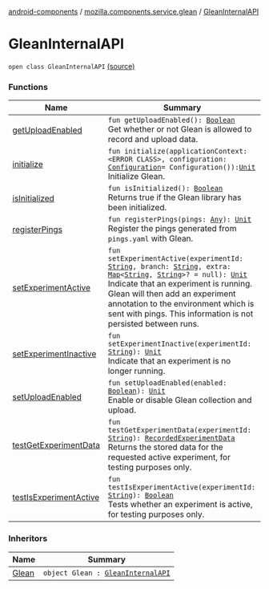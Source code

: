 [android-components](../../index.md) / [mozilla.components.service.glean](../index.md) / [GleanInternalAPI](./index.md)

# GleanInternalAPI

`open class GleanInternalAPI` [(source)](https://github.com/mozilla-mobile/android-components/blob/master/components/service/glean/src/main/java/mozilla/components/service/glean/Glean.kt#L42)

### Functions

| Name | Summary |
|---|---|
| [getUploadEnabled](get-upload-enabled.md) | `fun getUploadEnabled(): `[`Boolean`](https://kotlinlang.org/api/latest/jvm/stdlib/kotlin/-boolean/index.html)<br>Get whether or not Glean is allowed to record and upload data. |
| [initialize](initialize.md) | `fun initialize(applicationContext: <ERROR CLASS>, configuration: `[`Configuration`](../../mozilla.components.service.glean.config/-configuration/index.md)` = Configuration()): `[`Unit`](https://kotlinlang.org/api/latest/jvm/stdlib/kotlin/-unit/index.html)<br>Initialize Glean. |
| [isInitialized](is-initialized.md) | `fun isInitialized(): `[`Boolean`](https://kotlinlang.org/api/latest/jvm/stdlib/kotlin/-boolean/index.html)<br>Returns true if the Glean library has been initialized. |
| [registerPings](register-pings.md) | `fun registerPings(pings: `[`Any`](https://kotlinlang.org/api/latest/jvm/stdlib/kotlin/-any/index.html)`): `[`Unit`](https://kotlinlang.org/api/latest/jvm/stdlib/kotlin/-unit/index.html)<br>Register the pings generated from `pings.yaml` with Glean. |
| [setExperimentActive](set-experiment-active.md) | `fun setExperimentActive(experimentId: `[`String`](https://kotlinlang.org/api/latest/jvm/stdlib/kotlin/-string/index.html)`, branch: `[`String`](https://kotlinlang.org/api/latest/jvm/stdlib/kotlin/-string/index.html)`, extra: `[`Map`](https://kotlinlang.org/api/latest/jvm/stdlib/kotlin.collections/-map/index.html)`<`[`String`](https://kotlinlang.org/api/latest/jvm/stdlib/kotlin/-string/index.html)`, `[`String`](https://kotlinlang.org/api/latest/jvm/stdlib/kotlin/-string/index.html)`>? = null): `[`Unit`](https://kotlinlang.org/api/latest/jvm/stdlib/kotlin/-unit/index.html)<br>Indicate that an experiment is running. Glean will then add an experiment annotation to the environment which is sent with pings. This information is not persisted between runs. |
| [setExperimentInactive](set-experiment-inactive.md) | `fun setExperimentInactive(experimentId: `[`String`](https://kotlinlang.org/api/latest/jvm/stdlib/kotlin/-string/index.html)`): `[`Unit`](https://kotlinlang.org/api/latest/jvm/stdlib/kotlin/-unit/index.html)<br>Indicate that an experiment is no longer running. |
| [setUploadEnabled](set-upload-enabled.md) | `fun setUploadEnabled(enabled: `[`Boolean`](https://kotlinlang.org/api/latest/jvm/stdlib/kotlin/-boolean/index.html)`): `[`Unit`](https://kotlinlang.org/api/latest/jvm/stdlib/kotlin/-unit/index.html)<br>Enable or disable Glean collection and upload. |
| [testGetExperimentData](test-get-experiment-data.md) | `fun testGetExperimentData(experimentId: `[`String`](https://kotlinlang.org/api/latest/jvm/stdlib/kotlin/-string/index.html)`): `[`RecordedExperimentData`](../../mozilla.components.service.glean.storages/-recorded-experiment-data/index.md)<br>Returns the stored data for the requested active experiment, for testing purposes only. |
| [testIsExperimentActive](test-is-experiment-active.md) | `fun testIsExperimentActive(experimentId: `[`String`](https://kotlinlang.org/api/latest/jvm/stdlib/kotlin/-string/index.html)`): `[`Boolean`](https://kotlinlang.org/api/latest/jvm/stdlib/kotlin/-boolean/index.html)<br>Tests whether an experiment is active, for testing purposes only. |

### Inheritors

| Name | Summary |
|---|---|
| [Glean](../-glean.md) | `object Glean : `[`GleanInternalAPI`](./index.md) |
